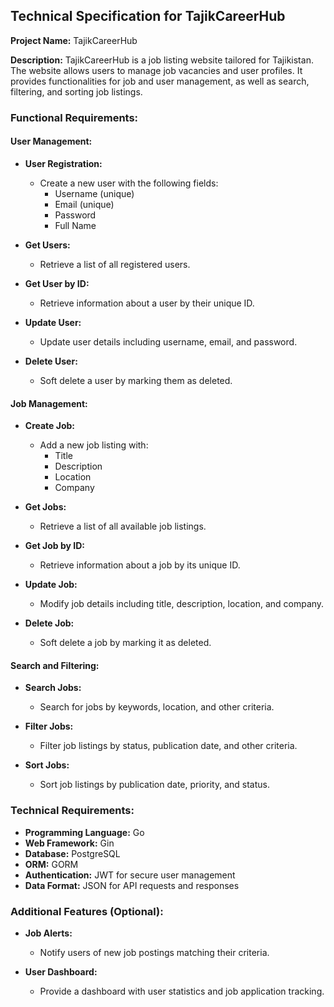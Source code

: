 ## Technical Specification for TajikCareerHub

**Project Name:** TajikCareerHub

**Description:**
TajikCareerHub is a job listing website tailored for Tajikistan. The website allows users to manage job vacancies and user profiles. It provides functionalities for job and user management, as well as search, filtering, and sorting job listings.

### Functional Requirements:

#### User Management:
- **User Registration:**
    - Create a new user with the following fields:
        - Username (unique)
        - Email (unique)
        - Password
        - Full Name

- **Get Users:**
    - Retrieve a list of all registered users.

- **Get User by ID:**
    - Retrieve information about a user by their unique ID.

- **Update User:**
    - Update user details including username, email, and password.

- **Delete User:**
    - Soft delete a user by marking them as deleted.

#### Job Management:
- **Create Job:**
    - Add a new job listing with:
        - Title
        - Description
        - Location
        - Company

- **Get Jobs:**
    - Retrieve a list of all available job listings.

- **Get Job by ID:**
    - Retrieve information about a job by its unique ID.

- **Update Job:**
    - Modify job details including title, description, location, and company.

- **Delete Job:**
    - Soft delete a job by marking it as deleted.

#### Search and Filtering:
- **Search Jobs:**
    - Search for jobs by keywords, location, and other criteria.

- **Filter Jobs:**
    - Filter job listings by status, publication date, and other criteria.

- **Sort Jobs:**
    - Sort job listings by publication date, priority, and status.

### Technical Requirements:
- **Programming Language:** Go
- **Web Framework:** Gin
- **Database:** PostgreSQL
- **ORM:** GORM
- **Authentication:** JWT for secure user management
- **Data Format:** JSON for API requests and responses

### Additional Features (Optional):
- **Job Alerts:**
    - Notify users of new job postings matching their criteria.

- **User Dashboard:**
    - Provide a dashboard with user statistics and job application tracking.

